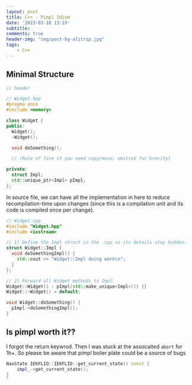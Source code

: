 ```yaml
---
layout: post
title: C++ - Pimpl Idiom
date: '2023-03-18 13:19'
subtitle: 
comments: true
header-img: "img/post-bg-alitrip.jpg"
tags:
    - C++
---
```


## Minimal Structure

```cpp
// header

// Widget.hpp
#pragma once
#include <memory>

class Widget {
public:
  Widget();
  ~Widget();

  void doSomething();

  // (Rule of five if you need copy/move; omitted for brevity)

private:
  struct Impl;
  std::unique_ptr<Impl> pImpl;
};
```

In source file, we can have all the implementation in here to reduce recompilation-time upon changes (since this is a compilation unit and its code is compiled once per change). 

```cpp
// Widget.cpp
#include "Widget.hpp"
#include <iostream>

// 1) Define the Impl struct in the .cpp so its details stay hidden:
struct Widget::Impl {
  void doSomethingImpl() {
    std::cout << "Widget::Impl doing work\n";
  }
};

// 2) Forward all Widget methods to Impl:
Widget::Widget() : pImpl(std::make_unique<Impl>()) {}
Widget::~Widget() = default;

void Widget::doSomething() {
  pImpl->doSomethingImpl();
}
```

## Is pimpl worth it??

I forgot the return keywrod. Then I was stuck at the assocaited `abort` for 1h+. So please be aware that pimpl boiler plate could be a source of bugs

```cpp
NavState IEKFLIO::IEKFLIO::get_current_state() const {
    impl_->get_current_state();
}
`
